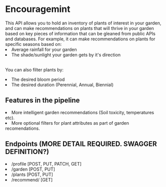<h1>Encouragemint</h1>
This API allows you to hold an inventory of plants of interest in your garden, and can make recommendations
on plants that will thrive in your garden based on key pieces of information that can be gleaned from public
APIs and databases. For example, it can make recommendations on plants for specific seasons based on:</br>
<li>Average rainfall for your garden</li>
<li>The shade/sunlight your garden gets by it's direction</li></br>

You can also filter plants by:</br>
<li>The desired bloom period</li>
<li>The desired duration (Perennial, Annual, Biennial)</li>

<h2>Features in the pipeline</h2>
<li>More intelligent garden recommendations (Soil toxicity, temperatures etc).</li>
<li>More optional filters for plant attributes as part of garden recomendations.</li>

<h2>Endpoints (MORE DETAIL REQUIRED. SWAGGER DEFINITION?)</h2>
<li>/profile [POST, PUT, PATCH, GET]</li>
<li>/garden [POST, PUT]</li>
<li>/plants [POST, PUT]</li>
<li>/recommend/<garden_id> [GET]</li>

